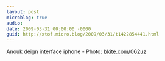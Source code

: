 ```yaml
---
layout: post
microblog: true
audio: 
date: 2009-03-31 00:00:00 -0000
guid: http://xtof.micro.blog/2009/03/31/t1422854441.html
---
```

Anouk deign interface iphone - Photo: [bkite.com/062uz](http://bkite.com/062uz)
